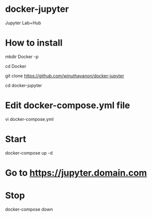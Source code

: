 # docker-jupyter
Jupyter Lab+Hub


# How to install
mkdir Docker -p

cd Docker

git clone https://github.com/winuthayanon/docker-jupyter

cd docker-jupyter

# Edit docker-compose.yml file
vi docker-compose.yml

# Start
docker-compose up -d

# Go to https://jupyter.domain.com

# Stop
docker-compose down
